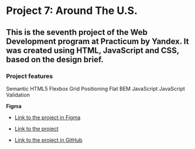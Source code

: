 # Project 7: Around The U.S.

## This is the seventh project of the Web Development program at Practicum by Yandex. It was created using HTML, JavaScript and CSS, based on the design brief.

### Project features
Semantic HTML5
Flexbox
Grid
Positioning
Flat BEM
JavaScript
JavaScript Validation

**Figma**

- [Link to the project in Figma](https://www.figma.com/file/m79HxYeZpOXRw0Tz2eZGOV/Sprint-5%3A-Around-The-U.S.-%7C-desktop-%2B-mobile?node-id=0%3A1)

- [Link to the project](https://sabinawinehouse.github.io/web_project_4/)

- [Link to the project in GitHub](https://github.com/SabinaWinehouse/web_project_4)
